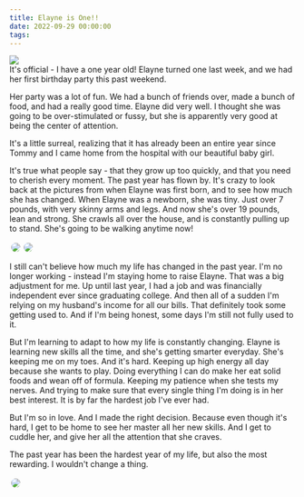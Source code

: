 ```yaml
---
title: Elayne is One!!
date: 2022-09-29 00:00:00
tags:
---
```


<img class="top-image" src="/images/ElayneIsOne.jpg" />
<div class="post-body">
It's official - I have a one year old! Elayne turned one last week, and we had her first birthday party this past weekend. 

<br>
<!--more-->

Her party was a lot of fun. We had a bunch of friends over, made a bunch of food, and had a really good time. Elayne did very well. I thought she was going to be over-stimulated or fussy, but she is apparently very good at being the center of attention. 

It's a little surreal, realizing that it has already been an entire year since Tommy and I came home from the hospital with our beautiful baby girl. 

It's true what people say - that they grow up too quickly, and that you need to cherish every moment. The past year has flown by. It's crazy to look back at the pictures from when Elayne was first born, and to see how much she has changed. When Elayne was a newborn, she was tiny. Just over 7 pounds, with very skinny arms and legs. And now she's over 19 pounds, lean and strong. She crawls all over the house, and is constantly pulling up to stand. She's going to be walking anytime now! 

<div style="display:flex;">
    <img style="max-width:30rem; border-radius:2rem; padding:3px;" src="/images/Newborn.jpg" />
    <img style="max-width:30rem; border-radius:2rem; padding:3px;" src="/images/12months.jpg" />
</div>

I still can't believe how much my life has changed in the past year. I'm no longer working - instead I'm staying home to raise Elayne. That was a big adjustment for me. Up until last year, I had a job and was financially independent ever since graduating college. And then all of a sudden I'm relying on my husband's income for all our bills. That definitely took some getting used to. And if I'm being honest, some days I'm still not fully used to it. 

But I'm learning to adapt to how my life is constantly changing. Elayne is learning new skills all the time, and she's getting smarter everyday. She's keeping me on my toes. And it's hard. Keeping up high energy all day because she wants to play. Doing everything I can do make her eat solid foods and wean off of formula. Keeping my patience when she tests my nerves. And trying to make sure that every single thing I'm doing is in her best interest. It is by far the hardest job I've ever had. 

But I'm so in love. And I made the right decision. Because even though it's hard, I get to be home to see her master all her new skills. And I get to cuddle her, and give her all the attention that she craves. 

The past year has been the hardest year of my life, but also the most rewarding. I wouldn't change a thing. 

<div style="display:flex;">
    <img style="max-width:30rem; border-radius:2rem; padding:3px;" src="/images/ElayneAndTaylor.jpg" />
</div>

<br>
</div>

<br>
